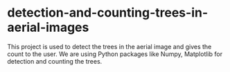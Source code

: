 # detection-and-counting-trees-in-aerial-images
This project is used to detect the trees in the aerial image and gives the count to the user. We are using Python packages like Numpy, Matplotlib for detection and counting the trees.
